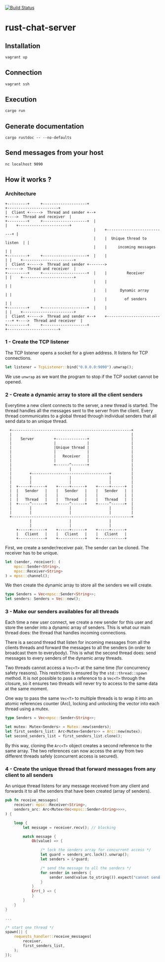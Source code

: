 [![Build Status](https://travis-ci.org/jean553/rust-chat-server.svg?branch=master)](https://travis-ci.org/jean553/rust-chat-server)

# rust-chat-server

## Installation

```bash
vagrant up
```

## Connection

```bash
vagrant ssh
```

## Execution

```bash
cargo run
```

## Generate documentation

```
cargo rustdoc -- --no-defaults
```

## Send messages from your host

```bash
nc localhost 9090
```

## How it works ?

### Architecture

```
+---------+     +--------------------+                                          +-----------------------+
|  Client +----->  Thread and sender +--+                                  +---->  Thread and receiver  |
+---------+     +--------------------+  |                                  |    +-----------------------+
                                        |    +---------------------------+ |
                                        |    |  Unique thread to listen  | |
                                        |    |     incoming messages     | |
+---------+     +--------------------+  |    |                           | |    +-----------------------+
|  Client +----->  Thread and sender +------->                           +------>  Thread and receiver  |
+---------+     +--------------------+  |    |         Receiver          | |    +-----------------------+
                                        |    |                           | |
                                        |    |      Dynamic array        | |
                                        |    |        of senders         | |
+---------+     +--------------------+  |    |                           | |    +-----------------------+
|  Client +----->  Thread and sender +--+    +---------------------------+ +---->  Thread and receiver  |
+---------+     +--------------------+                                          +-----------------------+
```

### 1 - Create the TCP listener

The TCP listener opens a socket for a given address.
It listens for TCP connections.

```rust
let listener = TcpListener::bind("0.0.0.0:9090").unwrap();
```

We use `unwrap` as we want the program to stop if the TCP socket cannot be opened.

### 2 - Create a dynamic array to store all the client senders

Everytime a new client connects to the server, a new thread is started.
The thread handles all the messages sent to the server from the client.
Every thread communicates to a global thread through individual senders
that all send data to an unique thread.

```
  +------------------------------------------------------+
  |                                                      |
  |    Server         +--------------+                   |
  |                   |              |                   |
  |                   |Unique thread |                   |
  |                   |              |                   |
  |                   |   Receiver   |                   |
  |                   |              |                   |
  |                   +------^-------+                   |
  |                          |                           |
  |        +-----------------------------------+         |
  |        |                 |                 |         |
  |        |                 |                 |         |
  |  +-----+------+    +-----+------+    +-----+------+  |
  |  |   Sender   |    |   Sender   |    |   Sender   |  |
  |  |            |    |            |    |            |  |
  |  |   Thread   |    |   Thread   |    |   Thread   |  |
  |  +-----^------+    +-----^------+    +-----^------+  |
  |        |                 |                 |         |
  |        |                 |                 |         |
  +------------------------------------------------------+
           |                 |                 |
           |                 |                 |
     +-----+------+    +-----+------+    +-----+------+
     |   Client   |    |   Client   |    |   Client   |
     +------------+    +------------+    +------------+

```

First, we create a sender/receiver pair. The sender can be cloned.
The receiver has to be unique.

```rust
let (sender, receiver): (
    mpsc::Sender<String>,
    mpsc::Receiver<String>
) = mpsc::channel();
```

We then create the dynamic array to store all the senders we will create.

```rust
type Senders = Vec<mpsc::Sender<String>>;
let senders: Senders = Vec::new();
```

### 3 - Make our senders availables for all threads

Each time a new user connect, we create a new sender for this user
and store the sender into a dynamic array of senders.
This is what our main thread does: the thread that handles incoming connections.

There is a second thread that listen for incoming messages from all the clients
threads and forward the messages to all the senders (in order to broadcast them
to everybody).
This is what the second thread does: send messages to every senders
of the dynamic array threads.

Two threads cannot access a `Vec<T>` at the same time (for concurrency safety reasons).
This restriction is ensured by the `std::thread::spawn` method. It is not possible
to pass a reference to a `Vec<T>` through the closure, so it ensures two threads
will never try to access to the same data at the same moment.

One way to pass the same `Vec<T>` to multiple threads is to wrap it
into an atomic references counter (Arc), locking and unlocking the vector
into each thread using a mutex.

```rust
type Senders = Vec<mpsc::Sender<String>>;

let mutex: Mutex<Senders> = Mutex::new(senders);
let first_senders_list: Arc<Mutex<Senders>> = Arc::new(mutex);
let second_senders_list = first_senders_list.clone();
```

By this way, cloning the `Arc<T>` object creates a second reference
to the same array. The two references can now access the array
from two different threads safely (concurrent access is secured).

### 4 - Create the unique thread that forward messages from any client to all senders

An unique thread listens for any message received from any client
and forwards it to all the senders that have been created (array of senders).

```rust
pub fn receive_messages(
    receiver: mpsc::Receiver<String>,
    senders_arc: Arc<Mutex<Vec<mpsc::Sender<String>>>>,
) {

    loop {
        let message = receiver.recv(); // blocking

        match message {
            Ok(value) => {

                /* lock the senders array for concurrent access */
                let guard = senders_arc.lock().unwrap();
                let senders = &*guard;

                /* send the message to all the senders */
                for sender in senders {
                    sender.send(value.to_string()).expect("cannot send messages");
                }
            }
            Err(_) => {
            }
        }
    }
}

...

/* start one thread */
spawn(|| {
    requests_handler::receive_messages(
        receiver,
        first_senders_list,
    );
});
```
